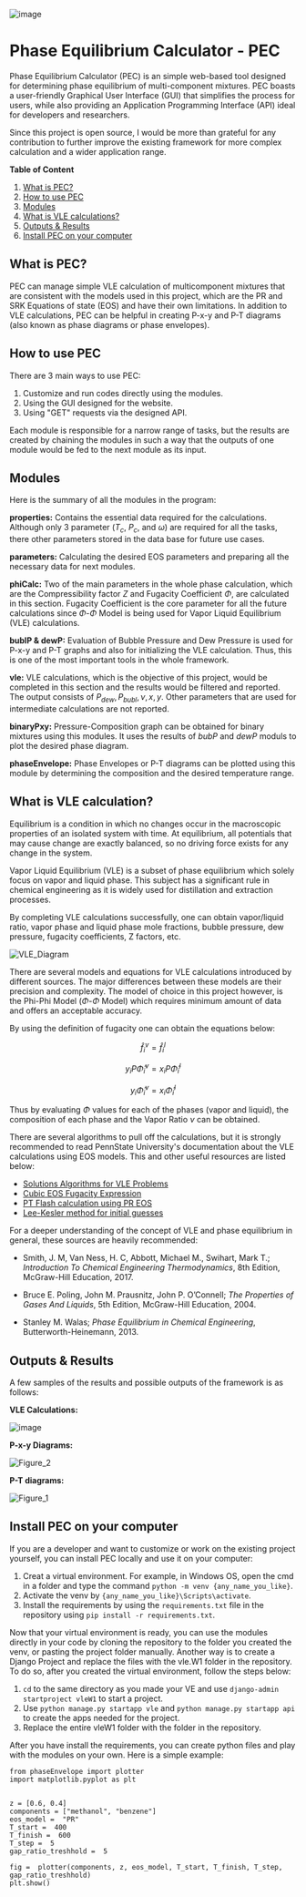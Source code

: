 ![image](https://github.com/Homanloo/PEC/assets/118424174/f590a4e2-472c-4afa-ae5b-1f8811cb90cc)

# Phase Equilibrium Calculator - PEC
Phase Equilibrium Calculator (PEC) is an simple web-based tool designed for determining phase equilibrium of multi-component mixtures. PEC boasts a user-friendly Graphical User Interface (GUI) that simplifies the process for users, while also providing an Application Programming Interface (API) ideal for developers and researchers.

Since this project is open source, I would be more than grateful for any contribution to further improve the existing framework for more complex calculation and a wider application range.

**Table of Content**
1. [What is PEC?](#1)
2. [How to use PEC](#2)
3. [Modules](#3)
4. [What is VLE calculations?](#4)
5. [Outputs & Results](#5)
6. [Install PEC on your computer](#6)

## What is PEC?  <a name="1"></a>
PEC can manage simple VLE calculation of multicomponent mixtures that are consistent with the models used in this project, which are the PR and SRK Equations of state (EOS) and have their own limitations. 
In addition to VLE calculations, PEC can be helpful in creating P-x-y and P-T diagrams (also known as phase diagrams or phase envelopes). 

## How to use PEC <a name="2"></a>
There are 3 main ways to use PEC:

 1. Customize and run codes directly using the modules.
 2. Using the GUI designed for the website.
 3. Using "GET" requests via the designed API.

Each module is responsible for a narrow range of tasks, but the results are created by chaining the modules in such a way that the outputs of one module would be fed to the next module as its input.

## Modules <a name="3"></a>
Here is the summary of all the modules in the program:

**properties:**
Contains the essential data required for the calculations. Although only 3 parameter ($T_c$, $P_c$, and $\omega$) are required for all the tasks, there other parameters stored in the data base for future use cases.

**parameters:**
Calculating the desired EOS parameters and preparing all the necessary data for next modules.

**phiCalc:**
Two of the main parameters in the whole phase calculation, which are the Compressibility factor $Z$ and Fugacity  Coefficient $\Phi$, are calculated in this section. Fugacity Coefficient is the core parameter for all the future calculations since $\Phi$-$\Phi$ Model is being used for Vapor Liquid Equilibrium (VLE) calculations.

**bublP & dewP:**
Evaluation of Bubble Pressure and Dew Pressure is used for P-x-y and P-T graphs and also for initializing the VLE calculation. Thus, this is one of the most important tools in the whole framework.

**vle:**
VLE calculations, which is the objective of this project, would be completed in this section and the results would be filtered and reported.
The output consists of $P_{dew}, P_{bubl}, \nu, x, y$. Other parameters that are used for intermediate calculations are not reported.

**binaryPxy:**
Pressure-Composition graph can be obtained for binary mixtures using this modules. It uses the results of *bubP* and *dewP* moduls to plot the desired phase diagram.

**phaseEnvelope:**
Phase Envelopes or P-T diagrams can be plotted using this module by determining the composition and the desired temperature range.

## What is VLE calculation? <a name="4"></a>
Equilibrium is a condition in which no changes occur in the macroscopic properties of an isolated system with time. At equilibrium, all potentials that may cause change are exactly balanced, so no driving force exists for any change in the system.

Vapor Liquid Equilibrium (VLE) is a subset of phase equilibrium which solely focus on vapor and liquid phase. This subject has a significant rule in chemical engineering as it is widely used for distillation and extraction processes.

By completing VLE calculations successfully, one can obtain vapor/liquid ratio, vapor phase and liquid phase mole fractions, bubble pressure, dew pressure, fugacity coefficients, Z factors, etc.

![VLE_Diagram](https://github.com/Homanloo/PEC/assets/118424174/32161459-4e26-4f13-ad56-e9800651024a)

There are several models and equations for VLE calculations introduced by different sources. The major differences between these models are their precision and complexity. The model of choice in this project however, is the Phi-Phi Model ($\Phi$-$\Phi$ Model) which requires minimum amount of data and offers an acceptable accuracy.

By using the definition of fugacity one can obtain the equations below:

$$\hat{f}_i^v = \hat{f}_i^l$$

$$y_i P \hat{\Phi}_i^v = x_i P \hat{\Phi}_i^l$$

$$y_i \hat{\Phi}_i^v = x_i \hat{\Phi}_i^l$$

Thus by evaluating $\Phi$ values for each of the phases (vapor and liquid), the composition of each phase and the Vapor Ratio $\nu$ can be obtained.

There are several algorithms to pull off the calculations, but it is strongly recommended to read PennState University's documentation about the VLE calculations using EOS models. This and other useful resources are listed below:

 - [Solutions Algorithms for VLE Problems](https://www.e-education.psu.edu/png520/m17_p4.html)
 - [Cubic EOS Fugacity Expression](https://www.e-education.psu.edu/png520/m16_p6.html)
 - [PT Flash calculation using PR EOS](https://cheguide.com/pt_flash.html#:~:text=PT%20Flash%20calculation%20determines%20split,of%20State%20%28PR%20EOS%29.)
 - [Lee-Kesler method for initial guesses](https://en.wikipedia.org/wiki/Lee%E2%80%93Kesler_method#:~:text=The%20Lee%E2%80%93Kesler%20method%20allows,acentric%20factor%20%CF%89%20are%20known.)

For a deeper understanding of the concept of VLE and phase equilibrium in general, these sources are heavily recommended:

 -  Smith, J. M, Van Ness, H. C, Abbott, Michael M., Swihart, Mark T.; *Introduction To Chemical Engineering Thermodynamics*, 8th Edition, McGraw-Hill Education, 2017.

 - Bruce E. Poling, John M. Prausnitz, John P. O’Connell; *The Properties of Gases And Liquids*, 5th Edition, McGraw-Hill Education, 2004.

 - Stanley M. Walas; *Phase Equilibrium in Chemical Engineering*, Butterworth-Heinemann, 2013.

## Outputs & Results <a name="5"></a>
A few samples of the results and possible outputs of the framework is as follows:

**VLE Calculations:**

![image](https://github.com/Homanloo/PEC/assets/118424174/8f5f85b7-e2f1-4718-a115-84bd68634200)


**P-x-y Diagrams:**

![Figure_2](https://github.com/Homanloo/PEC/assets/118424174/d0ca2560-b5ee-4e4e-857c-768091844177)


**P-T diagrams:**

![Figure_1](https://github.com/Homanloo/PEC/assets/118424174/ff2f9a0c-9c90-4e23-b4e7-cc0e662df22a)



## Install PEC on your computer <a name="6"></a>
If you are a developer and want to customize or work on the existing project yourself, you can install PEC locally and use it on your computer:

 1. Creat a virtual environment. For example, in Windows OS, open the cmd in a folder and type the command `python -m venv {any_name_you_like}`.
 2. Activate the venv by `{any_name_you_like}\Scripts\activate`.
 3. Install the requirements by using the `requirements.txt` file in the repository using `pip install -r requirements.txt`.


 Now that your virtual environment is ready, you can use the modules directly in your code by cloning the repository to the folder you created the venv, or pasting the project folder manually.
Another way is to create a Django Project and replace the files with the vle.W1 folder in the repository. To do so, after you created the virtual environment, follow the steps below:
1. `cd` to the same directory as you made your VE and use `django-admin startproject vleW1` to start a project.
2. Use `python manage.py startapp vle` and `python manage.py startapp api` to create the apps needed for the project.
3. Replace the entire vleW1 folder with the folder in the repository.

After you have install the requirements, you can create python files and play with the modules on your own. Here is a simple example:
```  
from phaseEnvelope import plotter
import matplotlib.pyplot as plt
  

z = [0.6, 0.4]
components = ["methanol", "benzene"]
eos_model =  "PR"
T_start =  400
T_finish =  600
T_step =  5
gap_ratio_treshhold =  5

fig =  plotter(components, z, eos_model, T_start, T_finish, T_step, gap_ratio_treshhold)
plt.show()  
```
